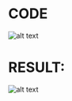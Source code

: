 # CODE

![alt text](https://github.com/mauro-codes/tailwind-css-snippets/blob/master/snippet-1/snippet-1.png "Snippet 1 - Code")

# RESULT:

![alt text](https://github.com/mauro-codes/tailwind-css-snippets/blob/master/snippet-1/snippet-1-result.png "Snippet 1 - Result")
